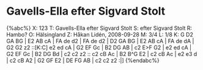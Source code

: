 # Gavells-Ella efter Sigvard Stolt

{%abc%}
X: 123
T: Gavells-Ella efter Sigvard Stolt
S: efter Sigvard Stolt
R: Hambo?
O: Hälsingland
Z: Håkan Lidén, 2008-09-28
M: 3/4
L: 1/8
K: G
D2 GA BG | E2 AB cA | FA de d2 | FA de d2 | D2 GA BG | E2 AB cA | 
FA de dA | G2 G2 z2 ::[K:C] e2 ed cA | G2 EF Gc | B2 DG AB | c2 E>F G2 |
e2 ed cA | G2 EF Gc | B2 DG Bd | c2 c2 z2 :: c2 cB Ac | B2 B^G E2 |
c2 cB Ac | e2 e3 d | c2 cB A2 | G2 GF E2 | DE FG AB | c2 c2 z2 :|]
{%endabc%}

